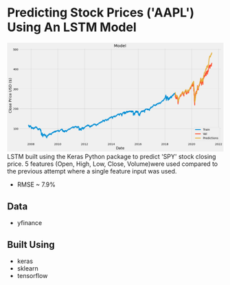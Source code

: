 # Predicting Stock Prices ('AAPL') Using An LSTM Model

![Plot](https://github.com/jinwei-ang/Stock-Market-Analysis-Mini-Projects/blob/main/LSTM-Multivariate%20-SPY(2021-07-02)/LSTM-Multivariate%20-SPY(2021-07-02).png)
LSTM built using the Keras Python package to predict 'SPY' stock closing price. 5 features (Open, High, Low, Close, Volume)were used compared to the previous attempt where a single feature input was used.
* RMSE ~ 7.9%

## Data
* yfinance

## Built Using
* keras
* sklearn
* tensorflow
